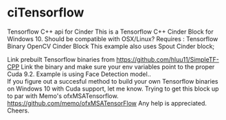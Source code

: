 # ciTensorflow
Tensorflow C++ api for Cinder
This is a Tensorflow C++ Cinder Block for Windows 10. 
Should be compatible with OSX/Linux?
Requires :
Tensorflow Binary
OpenCV Cinder Block
This example also uses Spout Cinder block;

Link prebuilt Tensorflow binaries from https://github.com/hluu11/SimpleTF-CPP
Link the binary and make sure your env variables point to the proper Cuda 9.2.
Example is using Face Detection model..  
If you figure out a succesful method to build your own Tensorflow binaries on Windows 10 with Cuda support, let me know.
Trying to get this block up to par with Memo's ofxMSATensorflow. https://github.com/memo/ofxMSATensorFlow
Any help is appreciated. Cheers.
